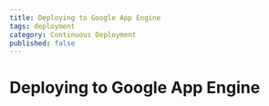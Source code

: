 ```yaml
---
title: Deploying to Google App Engine
tags: deployment
category: Continuous Deployment
published: false
---
```


# Deploying to Google App Engine
